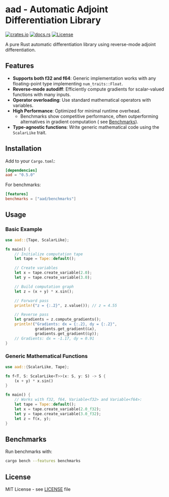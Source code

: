 # aad - Automatic Adjoint Differentiation Library

[![crates.io](https://img.shields.io/crates/v/aad.svg)](https://crates.io/crates/aad)
[![docs.rs](https://img.shields.io/docsrs/aad)](https://docs.rs/aad)
[![License](https://img.shields.io/badge/License-MIT-blue.svg)](https://opensource.org/licenses/MIT)

A pure Rust automatic differentiation library using reverse-mode adjoint differentiation.

## Features

- **Supports both f32 and f64**: Generic implementation works with any floating-point type implementing
  `num_traits::Float`.
- **Reverse-mode autodiff**: Efficiently compute gradients for scalar-valued functions with many inputs.
- **Operator overloading**: Use standard mathematical operators with variables.
- **High Performance**: Optimized for minimal runtime overhead.
    - Benchmarks show competitive performance, often outperforming alternatives in gradient computation (
      see [Benchmarks](#benchmarks)).
- **Type-agnostic functions**: Write generic mathematical code using the `ScalarLike` trait.

## Installation

Add to your `Cargo.toml`:

```toml
[dependencies]
aad = "0.5.0"
```

For benchmarks:

```toml
[features]
benchmarks = ["aad/benchmarks"]
```

## Usage

### Basic Example

```rust
use aad::{Tape, ScalarLike};

fn main() {
    // Initialize computation tape
    let tape = Tape::default();

    // Create variables
    let x = tape.create_variable(2.0);
    let y = tape.create_variable(3.0);

    // Build computation graph
    let z = (x + y) * x.sin();

    // Forward pass
    println!("z = {:.2}", z.value()); // z = 4.55

    // Reverse pass
    let gradients = z.compute_gradients();
    println!("Gradients: dx = {:.2}, dy = {:.2}",
             gradients.get_gradient(&x),
             gradients.get_gradient(&y));
    // Gradients: dx = -1.17, dy = 0.91
}
```

### Generic Mathematical Functions

```rust
use aad::{ScalarLike, Tape};

fn f<T, S: ScalarLike<T>>(x: S, y: S) -> S {
    (x + y) * x.sin()
}

fn main() {
    // Works with f32, f64, Variable<f32> and Variable<f64>:
    let tape = Tape::default();
    let x = tape.create_variable(2.0_f32);
    let y = tape.create_variable(3.0_f32);
    let z = f(x, y);
}
```

## Benchmarks

Run benchmarks with:

```bash
cargo bench --features benchmarks
```

## License

MIT License - see [LICENSE](LICENSE) file
